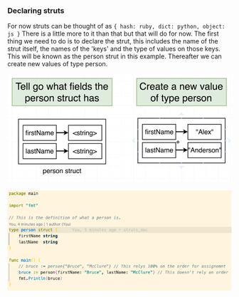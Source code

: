### Declaring struts

For now struts can be thought of as `{ hash: ruby, dict: python, object: js }` There is a little more to it than that but that will do for now. The first thing we need to do is to declare the strut, this includes the name of the strut itself, the names of the 'keys' and the type of values on those keys. This will be known as the person strut in this example. Thereafter we can create new values of type person.

![](./docs/strut.png)

![](./docs/basic_strut_code.png)
